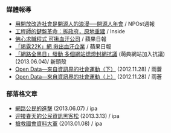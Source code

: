 ### 媒體報導

* [用開放改造社會是開源人的浪漫──開源人年會](http://npost.tw/archives/1860) / NPOst週報
* [工程師的鍵盤革命：拆政府，原地重建](http://www.inside.com.tw/2013/08/05/coscup-2013-coders-keyboard-revolution) / Inside 
* [佛心求職程式 可揪血汗公司](http://www.appledaily.com.tw/appledaily/article/headline/20130414/34951484/) / 蘋果日報
* [「揭露22K」網 揪出血汗企業](http://www.appledaily.com.tw/appledaily/article/headline/20130129/34800790/) / 蘋果日報
* [「網路全黑日」發動 多個網站熄燈封網抗議](http://newtalk.tw/news/2013/06/04/37027.html) (萌典網站加入抗議) (2013.06.04)/ 新頭殼 
* [Open Data—來自資訊界的社會運動（下）](http://www.thinkingtaiwan.com/public/articles/view/318) (2012.11.28) / 雨蒼 
* [Open Data—來自資訊界的社會運動（上）](http://www.thinkingtaiwan.com/articles/view/314) (2012.11.28) / 雨蒼 


### 部落格文章
* [網路公民的進擊](http://ipaway.org/?p=2679) (2013.06.07) / ipa 
* [迎接春天的公民資訊黑客松](http://ipaway.org/?p=2518) (2013.3.13) / ipa 
* [搶救國會資料大軍](http://ipaway.org/?p=2334) (2013.01.08) / ipa 

